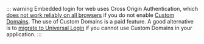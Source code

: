 ::: warning
Embedded login for web uses Cross Origin Authentication, which [does not work reliably on all browsers](/cross-origin-authentication#limitations-of-cross-origin-authentication) if you do not enable [Custom Domains](/custom-domains). The use of Custom Domains is a paid feature. A good alternative is to [migrate to Universal Login](/guides/login/migration-embedded-universal) if you cannot use Custom Domains in your application.
:::
